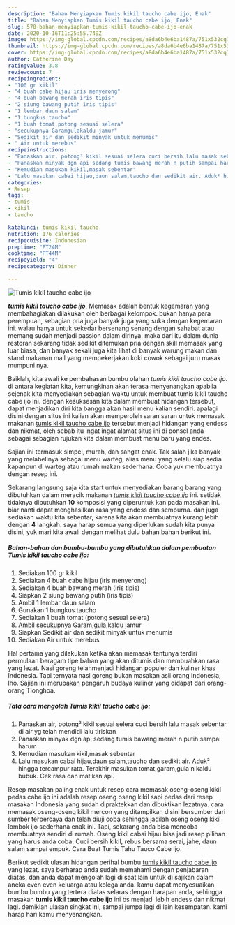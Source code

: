 ```yaml
---
description: "Bahan Menyiapkan Tumis kikil taucho cabe ijo, Enak"
title: "Bahan Menyiapkan Tumis kikil taucho cabe ijo, Enak"
slug: 578-bahan-menyiapkan-tumis-kikil-taucho-cabe-ijo-enak
date: 2020-10-16T11:25:55.749Z
image: https://img-global.cpcdn.com/recipes/a8da6b4e6ba1487a/751x532cq70/tumis-kikil-taucho-cabe-ijo-foto-resep-utama.jpg
thumbnail: https://img-global.cpcdn.com/recipes/a8da6b4e6ba1487a/751x532cq70/tumis-kikil-taucho-cabe-ijo-foto-resep-utama.jpg
cover: https://img-global.cpcdn.com/recipes/a8da6b4e6ba1487a/751x532cq70/tumis-kikil-taucho-cabe-ijo-foto-resep-utama.jpg
author: Catherine Day
ratingvalue: 3.8
reviewcount: 7
recipeingredient:
- "100 gr kikil"
- "4 buah cabe hijau iris menyerong"
- "4 buah bawang merah iris tipis"
- "2 siung bawang putih iris tipis"
- "1 lembar daun salam"
- "1 bungkus taucho"
- "1 buah tomat potong sesuai selera"
- "secukupnya Garamgulakaldu jamur"
- "Sedikit air dan sedikit minyak untuk menumis"
- " Air untuk merebus"
recipeinstructions:
- "Panaskan air, potong² kikil sesuai selera cuci bersih lalu masak sebentar di air yg telah mendidi lalu tiriskan"
- "Panaskan minyak dgn api sedang tumis bawang merah n putih sampai harum"
- "Kemudian masukan kikil,masak sebentar"
- "Lalu masukan cabai hijau,daun salam,taucho dan sedikit air. Aduk² hingga tercampur rata. Terakhir masukan tomat,garam,gula n kaldu bubuk. Cek rasa dan matikan api."
categories:
- Resep
tags:
- tumis
- kikil
- taucho

katakunci: tumis kikil taucho 
nutrition: 176 calories
recipecuisine: Indonesian
preptime: "PT24M"
cooktime: "PT44M"
recipeyield: "4"
recipecategory: Dinner

---
```



![Tumis kikil taucho cabe ijo](https://img-global.cpcdn.com/recipes/a8da6b4e6ba1487a/751x532cq70/tumis-kikil-taucho-cabe-ijo-foto-resep-utama.jpg)

<b><i>tumis kikil taucho cabe ijo</i></b>, Memasak adalah bentuk kegemaran yang membahagiakan dilakukan oleh berbagai kelompok. bukan hanya para perempuan, sebagian pria juga banyak juga yang suka dengan kegemaran ini. walau hanya untuk sekedar bersenang senang dengan sahabat atau memang sudah menjadi passion dalam dirinya. maka dari itu dalam dunia restoran sekarang tidak sedikit ditemukan pria dengan skill memasak yang luar biasa, dan banyak sekali juga kita lihat di banyak warung makan dan stand makanan mall yang mempekerjakan koki cowok sebagai juru masak mumpuni nya.

Baiklah, kita awali ke pembahasan bumbu olahan <i>tumis kikil taucho cabe ijo</i>. di antara kegiatan kita, kemungkinan akan terasa menyenangkan apabila sejenak kita menyediakan sebagian waktu untuk membuat tumis kikil taucho cabe ijo ini. dengan kesuksesan kita dalam membuat hidangan tersebut, dapat menjadikan diri kita bangga akan hasil menu kalian sendiri. apalagi disini dengan situs ini kalian akan memperoleh saran saran untuk memasak makanan <u>tumis kikil taucho cabe ijo</u> tersebut menjadi hidangan yang endess dan nikmat, oleh sebab itu ingat ingat alamat situs ini di ponsel anda sebagai sebagian rujukan kita dalam membuat menu baru yang endes.

Sajian ini termasuk simpel, murah, dan sangat enak. Tak salah jika banyak yang melabelinya sebagai menu warteg, alias menu yang selalu siap sedia kapanpun di warteg atau rumah makan sederhana. Coba yuk membuatnya dengan resep ini.


Sekarang langsung saja kita start untuk menyediakan barang barang yang dibutuhkan dalam meracik makanan <u><i>tumis kikil taucho cabe ijo</i></u> ini. setidak tidaknya dibutuhkan <b>10</b> komposisi yang diperuntuk kan pada masakan ini. biar nanti dapat menghasilkan rasa yang endess dan sempurna. dan juga sediakan waktu kita sebentar, karena kita akan membuatnya kurang lebih dengan <b>4</b> langkah. saya harap semua yang diperlukan sudah kita punya disini, yuk mari kita awali dengan melihat dulu bahan bahan berikut ini.

<!--inarticleads1-->

##### Bahan-bahan dan bumbu-bumbu yang dibutuhkan dalam pembuatan Tumis kikil taucho cabe ijo:

1. Sediakan 100 gr kikil
1. Sediakan 4 buah cabe hijau (iris menyerong)
1. Sediakan 4 buah bawang merah (iris tipis)
1. Siapkan 2 siung bawang putih (iris tipis)
1. Ambil 1 lembar daun salam
1. Gunakan 1 bungkus taucho
1. Sediakan 1 buah tomat (potong sesuai selera)
1. Ambil secukupnya Garam,gula,kaldu jamur
1. Siapkan Sedikit air dan sedikit minyak untuk menumis
1. Sediakan  Air untuk merebus


Hal pertama yang dilakukan ketika akan memasak tentunya terdiri permulaan beragam tipe bahan yang akan ditumis dan membuahkan rasa yang lezat. Nasi goreng telahmenjadi hidangan populer dan kuliner khas Indonesia. Tapi ternyata nasi goreng bukan masakan asli orang Indonesia, lho. Sajian ini merupakan pengaruh budaya kuliner yang didapat dari orang-orang Tionghoa. 

<!--inarticleads2-->

##### Tata cara mengolah Tumis kikil taucho cabe ijo:

1. Panaskan air, potong² kikil sesuai selera cuci bersih lalu masak sebentar di air yg telah mendidi lalu tiriskan
1. Panaskan minyak dgn api sedang tumis bawang merah n putih sampai harum
1. Kemudian masukan kikil,masak sebentar
1. Lalu masukan cabai hijau,daun salam,taucho dan sedikit air. Aduk² hingga tercampur rata. Terakhir masukan tomat,garam,gula n kaldu bubuk. Cek rasa dan matikan api.


Resep masakan paling enak untuk resep cara memasak oseng-oseng kikil pedas cabe ijo ini adalah resep oseng oseng kikil sapi pedas dari resep masakan Indonesia yang sudah dipraktekkan dan dibuktikan lezatnya. cara memasak oseng-oseng kikil mercon yang ditampilkan disini bersumber dari sumber terpercaya dan telah diuji coba sehingga jadilah oseng oseng kikil lombok ijo sederhana enak ini. Tapi, sekarang anda bisa mencoba membuatnya sendiri di rumah. Oseng kikil cabai hijau bisa jadi resep pilihan yang harus anda coba. Cuci bersih kikil, rebus bersama serai, jahe, daun salam sampai empuk. Cara Buat Tumis Tahu Tauco Cabe Ijo. 

Berikut sedikit ulasan hidangan perihal bumbu <u>tumis kikil taucho cabe ijo</u> yang lezat. saya berharap anda sudah memahami dengan penjabaran diatas, dan anda dapat mengolah lagi di saat lain untuk di sajikan dalam aneka even even keluarga atau kolega anda. kamu dapat menyesuaikan bumbu bumbu yang tertera diatas selaras dengan harapan anda, sehingga masakan <b>tumis kikil taucho cabe ijo</b> ini bs menjadi lebih endess dan nikmat lagi. demikian ulasan singkat ini, sampai jumpa lagi di lain kesempatan. kami harap hari kamu menyenangkan.

